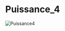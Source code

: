 # Puissance_4

![Puissance4](https://user-images.githubusercontent.com/93912299/177763899-6160cd4f-8db3-4ff3-bf66-5cdfad671453.png)

